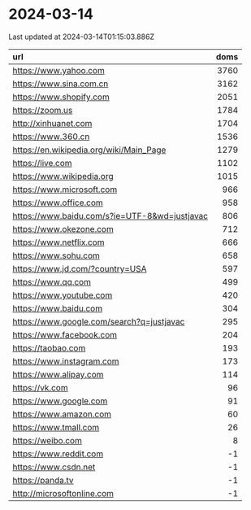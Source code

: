# 2024-03-14

<!-- BEGIN -->
Last updated at 2024-03-14T01:15:03.886Z

url | doms
:- | -:
https://www.yahoo.com | 3760
https://www.sina.com.cn | 3162
https://www.shopify.com | 2051
https://zoom.us | 1784
http://xinhuanet.com | 1704
https://www.360.cn | 1536
https://en.wikipedia.org/wiki/Main_Page | 1279
https://live.com | 1102
https://www.wikipedia.org | 1015
https://www.microsoft.com | 966
https://www.office.com | 958
https://www.baidu.com/s?ie=UTF-8&wd=justjavac | 806
https://www.okezone.com | 712
https://www.netflix.com | 666
https://www.sohu.com | 658
https://www.jd.com/?country=USA | 597
https://www.qq.com | 499
https://www.youtube.com | 420
https://www.baidu.com | 304
https://www.google.com/search?q=justjavac | 295
https://www.facebook.com | 204
https://taobao.com | 193
https://www.instagram.com | 173
https://www.alipay.com | 114
https://vk.com | 96
https://www.google.com | 91
https://www.amazon.com | 60
https://www.tmall.com | 26
https://weibo.com | 8
https://www.reddit.com | -1
https://www.csdn.net | -1
https://panda.tv | -1
http://microsoftonline.com | -1
<!-- END -->
